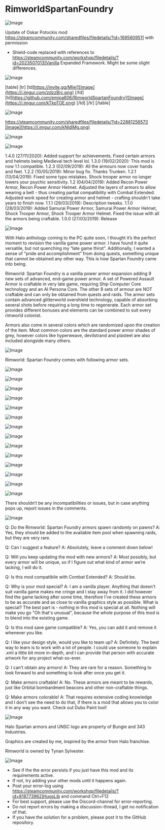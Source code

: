 # RimworldSpartanFoundry

![Image](https://i.imgur.com/WAEzk68.png)

Update of Oskar Potockis mod
https://steamcommunity.com/sharedfiles/filedetails/?id=1695609511
with permission

- Shield-code replaced with references to https://steamcommunity.com/workshop/filedetails/?id=2023507013]Vanilla Expanded Framework. Might be some slight differences.

![Image](https://i.imgur.com/7Gzt3Rg.png)


[table]
    [tr]
        [td]https://invite.gg/Mlie]![Image](https://i.imgur.com/zdzzBrc.png)
[/td]
        [td]https://github.com/emipa606/RimworldSpartanFoundry]![Image](https://i.imgur.com/kTkpTOE.png)
[/td]
    [/tr]
[/table]
	
![Image](https://i.imgur.com/NOW7jU1.png)

https://steamcommunity.com/sharedfiles/filedetails/?id=2288125657]![Image](https://i.imgur.com/kNldlMg.png)


 ![Image](https://i.imgur.com/CQQXAVf.png)


![Image](https://i.imgur.com/aMP2s4I.png)


1.4.0 (27/11/2020): Added support for achievements. Fixed certain armors and helmets being Medieval tech level lol.
1.3.0 (19/02/2020): This mod is now 1.1 compatible.
1.2.3 (02/09/2019): All the armours now cover hands and feet.
1.2.2 (10/05/2019): Minor bug fix. Thanks Trunken.
1.2.1 (13/04/2019): Fixed some typo mistakes. Shock trooper armor no longer lowers your psychic sensitivity.
1.2 (04/04/2019): Added Recon Power Armor, Recon Power Armor Helmet. Adjusted the layers of armors to allow wearing a belt - thus creating partial compatibility with Combat Extended. Adjusted work speed for creating armor and helmet - crafting shouldn&apos;t take years to finish now. 
1.1.1 (29/03/2019): Description tweaks.
1.1.0 (28/03/2019): Added Samurai Power Armor, Samurai Power Armor Helmet, Shock Trooper Armor, Shock Trooper Armor Helmet. Fixed the issue with all the armors being craftable.
1.0.0 (27/03/2019): Release

![Image](https://i.imgur.com/2QxvcQO.png)


With Halo anthology coming to the PC quite soon, I thought it’s the perfect moment to revision the vanilla game power armor. I have found it quite versatile, but not quenching my “late game thirst”. Additionally, I wanted a sense of “pride and accomplishment” from doing quests, something unique that cannot be obtained any other way. This is how Spartan Foundry came into being.

Rimworld: Spartan Foundry is a vanilla power armor expansion adding 9 new sets of advanced, end-game power armor. A set of Powered Assault Armor is craftable in very late game, requiring Ship Computer Core technology and an AI Persona Core. The other 8 sets of armour are NOT craftable and can only be obtained from quests and raids. The armor sets contain advanced glitterworld overshield technology, capable of absorbing several shots before requiring a long time to regenerate. Each armor set provides different bonuses and elements can be combined to suit every rimworld colonist.

Armors also come in several colors which are randomized upon the creation of the item. Most common colors are the standard power armor shades of grey, however colors like hyperweave, devilstrand and plasteel are also included alongside many others.

![Image](https://i.imgur.com/DTVMs6d.png)


Rimworld: Spartan Foundry comes with following armor sets.

![Image](https://i.imgur.com/5MEbLOh.png)


![Image](https://i.imgur.com/XMtuZhc.png)


![Image](https://i.imgur.com/0B46vVS.png)


![Image](https://i.imgur.com/RCpK0lc.png)


![Image](https://i.imgur.com/Yy7zruX.png)


![Image](https://i.imgur.com/i5OXYXl.png)


![Image](https://i.imgur.com/Qjw7PUk.png)


![Image](https://i.imgur.com/kxJcRoj.png)


![Image](https://i.imgur.com/6sWV2fb.png)


![Image](https://i.imgur.com/DQqvXIH.png)


![Image](https://i.imgur.com/n5GnuDN.png)


![Image](https://i.imgur.com/aMP2s4I.png)


![Image](https://i.imgur.com/swiQF55.png)


![Image](https://i.imgur.com/Wzy2o83.png)

There shouldn’t be any incompatibilities or issues, but in case anything pops up, report issues in the comments.

![Image](https://i.imgur.com/sa36FDK.png)


Q: Do the Rimworld: Spartan Foundry armors spawn randomly on pawns?
A: Yes, they should be added to the available item pool when spawning raids, but they are very rare.

Q: Can I suggest a feature?
A: Absolutely, leave a comment down below!

Q: Will you keep updating the mod with new armors?
A: Most possibly, but every armor will be unique, so if I figure out what kind of armor we’re lacking, I will do it.

Q: Is this mod compatibile with Combat Extended?
A: Should be.

Q: Why is your mod special?
A: I am a vanilla player. Anything that doesn&apos;t suit vanilla game makes me cringe and I stay away from it. I did however find the game lacking after some time, therefore I&apos;ve created these armors to be as accurate and as close to vanilla graphics style as possible. What is special? The best part is - nothing in this mod is special at all. Nothing will make you go &quot;Oh that&apos;s unusual&quot;, because the whole purpose of this mod is to blend into the existing game.

Q: Is this mod save game compatible?
A: Yes, you can add it and remove it whenever you like.

Q: I like your design style, would you like to team up?
A: Definitely. The best way to learn is to work with a lot of people. I could use someone to explain .xml a little bit more in-depth, and I can provide that person with accurate artwork for any project what-so-ever.

Q: I can’t obtain any armors!
A: They are rare for a reason. Something to look forward to and something to look after once you get it.

Q: Make armors craftable!
A: No. These armors are meant to be rewards, just like Orbital bombardment beacons and other non-craftable things.

Q: Make armors colorable!
A: That requires extensive coding knowledge and I don&apos;t see the need to do that, if there is a mod that allows you to color it in any way you want. Check out Dubs Paint tool!

![Image](https://i.imgur.com/W46r3qY.png)



Halo Spartan armors and UNSC logo are property of Bungie and 343 Industries. 

Graphics are created by me, inspired by the armor from Halo franchise.

Rimworld is owned by Tynan Sylvester.

![Image](https://i.imgur.com/Rs6T6cr.png)



-  See if the the error persists if you just have this mod and its requirements active.
-  If not, try adding your other mods until it happens again.
-  Post your error-log using https://steamcommunity.com/workshop/filedetails/?id=818773962]HugsLib and command Ctrl+F12
-  For best support, please use the Discord-channel for error-reporting.
-  Do not report errors by making a discussion-thread, I get no notification of that.
-  If you have the solution for a problem, please post it to the GitHub repository.


